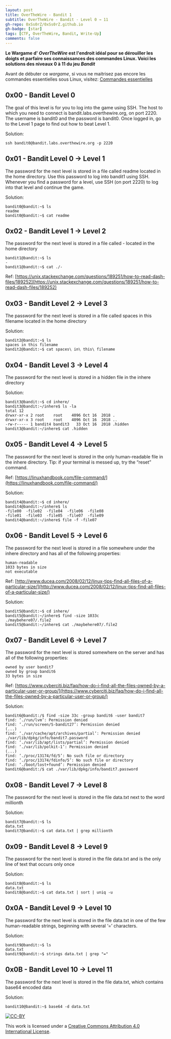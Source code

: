 ```yaml
---
layout: post
title: OverTheWire - Bandit 1
subtitle: OverTheWire - Bandit - Level 0 → 11 
gh-repo: 0xSs0rZ/0xSs0rZ.github.io
gh-badge: [star]
tags: [CTF, OverTheWire, Bandit, Write-Up]
comments: false
---
```


**Le Wargame d' _OverTheWire_ est l'endroit idéal pour se dérouiller les doigts et parfaire ses connaissances des commandes Linux. Voici les solutions des niveaux 0 à 11 du jeu _Bandit_**

Avant de débuter ce _wargame_, si vous ne maitrisez pas encore les commandes essentielles sous Linux, visitez: [Commandes essentielles](https://0xss0rz.github.io/2019-08-19-commandes-essentieles/)

## 0x00 - Bandit Level 0

The goal of this level is for you to log into the game using SSH. The host to which you need to connect is bandit.labs.overthewire.org, on port 2220. The username is bandit0 and the password is bandit0. Once logged in, go to the Level 1 page to find out how to beat Level 1.

Solution:

~~~
ssh bandit0@bandit.labs.overthewire.org -p 2220
~~~

## 0x01 - Bandit Level 0 → Level 1

The password for the next level is stored in a file called readme located in the home directory. Use this password to log into bandit1 using SSH. Whenever you find a password for a level, use SSH (on port 2220) to log into that level and continue the game.

Solution:

~~~
bandit0@bandit:~$ ls
readme
bandit0@bandit:~$ cat readme
~~~

## 0x02 - Bandit Level 1 → Level 2

The password for the next level is stored in a file called - located in the home directory

~~~
bandit1@bandit:~$ ls
-
bandit1@bandit:~$ cat ./-
~~~

Ref: [https://unix.stackexchange.com/questions/189251/how-to-read-dash-files/189252](https://unix.stackexchange.com/questions/189251/how-to-read-dash-files/189252)

## 0x03 - Bandit Level 2 → Level 3

The password for the next level is stored in a file called spaces in this filename located in the home directory

Solution:

~~~
bandit2@bandit:~$ ls
spaces in this filename
bandit2@bandit:~$ cat spaces\ in\ this\ filename 
~~~

## 0x04 - Bandit Level 3 → Level 4

The password for the next level is stored in a hidden file in the inhere directory

Solution:

~~~
bandit3@bandit:~$ cd inhere/
bandit3@bandit:~/inhere$ ls -la
total 12
drwxr-xr-x 2 root    root    4096 Oct 16  2018 .
drwxr-xr-x 3 root    root    4096 Oct 16  2018 ..
-rw-r----- 1 bandit4 bandit3   33 Oct 16  2018 .hidden
bandit3@bandit:~/inhere$ cat .hidden 
~~~

## 0x05 - Bandit Level 4 → Level 5

The password for the next level is stored in the only human-readable file in the inhere directory. Tip: if your terminal is messed up, try the “reset” command.

Ref: [https://linuxhandbook.com/file-command/](https://linuxhandbook.com/file-command/)

Solution:

~~~
bandit4@bandit:~$ cd inhere/
bandit4@bandit:~/inhere$ ls
-file00  -file02  -file04  -file06  -file08
-file01  -file03  -file05  -file07  -file09
bandit4@bandit:~/inhere$ file -f -file07
~~~

## 0x06 - Bandit Level 5 → Level 6

The password for the next level is stored in a file somewhere under the inhere directory and has all of the following properties:

    human-readable
    1033 bytes in size
    not executable

Ref: [http://www.ducea.com/2008/02/12/linux-tips-find-all-files-of-a-particular-size/](http://www.ducea.com/2008/02/12/linux-tips-find-all-files-of-a-particular-size/)

Solution:

~~~ 
bandit5@bandit:~$ cd inhere/
bandit5@bandit:~/inhere$ find -size 1033c
./maybehere07/.file2
bandit5@bandit:~/inhere$ cat ./maybehere07/.file2
~~~

## 0x07 - Bandit Level 6 → Level 7

The password for the next level is stored somewhere on the server and has all of the following properties:

    owned by user bandit7
    owned by group bandit6
    33 bytes in size

Ref: [https://www.cyberciti.biz/faq/how-do-i-find-all-the-files-owned-by-a-particular-user-or-group/](https://www.cyberciti.biz/faq/how-do-i-find-all-the-files-owned-by-a-particular-user-or-group/)

Solution:

~~~
bandit6@bandit:/$ find -size 33c -group bandit6 -user bandit7
find: ‘./run/lvm’: Permission denied
find: ‘./run/screen/S-bandit27’: Permission denied
(...)
find: ‘./var/cache/apt/archives/partial’: Permission denied
./var/lib/dpkg/info/bandit7.password
find: ‘./var/lib/apt/lists/partial’: Permission denied
find: ‘./var/lib/polkit-1’: Permission denied
(...)
find: ‘./proc/13174/fd/5’: No such file or directory
find: ‘./proc/13174/fdinfo/5’: No such file or directory
find: ‘./boot/lost+found’: Permission denied
bandit6@bandit:/$ cat ./var/lib/dpkg/info/bandit7.password
~~~

## 0x08 - Bandit Level 7 → Level 8

The password for the next level is stored in the file data.txt next to the word millionth

Solution:

~~~ 
bandit7@bandit:~$ ls
data.txt
bandit7@bandit:~$ cat data.txt | grep millionth
~~~

## 0x09 - Bandit Level 8 → Level 9

The password for the next level is stored in the file data.txt and is the only line of text that occurs only once

Solution:

~~~
bandit8@bandit:~$ ls
data.txt
bandit8@bandit:~$ cat data.txt | sort | uniq -u
~~~

## 0x0A - Bandit Level 9 → Level 10

The password for the next level is stored in the file data.txt in one of the few human-readable strings, beginning with several ‘=’ characters.

Solution:

~~~
bandit9@bandit:~$ ls
data.txt
bandit9@bandit:~$ strings data.txt | grep "="
~~~

## 0x0B - Bandit Level 10 → Level 11

The password for the next level is stored in the file data.txt, which contains base64 encoded data

Solution:

~~~
bandit10@bandit:~$ base64 -d data.txt 
~~~

[![CC-BY](https://mirrors.creativecommons.org/presskit/buttons/88x31/svg/by.svg)](https://creativecommons.org/licenses/by/4.0/)

This work is licensed under a [Creative Commons Attribution 4.0 International License](https://creativecommons.org/licenses/by/4.0/).


